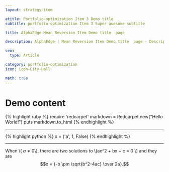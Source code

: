 ```yaml
---
layout: strategy-item

atitle: Portfolio-optimization Item 3 Demo title 
subtitle: portfolio-optimization Item 3 Super awesome subtitle

title: AlphaEdge Mean Reversion Item Demo title  page

description: AlphaEdge | Mean Reversion Item Demo title  page - Description 160-260 chars

seo:
  type: Article

category: portfolio-optimization
icon: icon-City-Hall

math: true
---
```


# Demo content

{% highlight ruby %}
require 'redcarpet'
markdown = Redcarpet.new("Hello World!")
puts markdown.to_html
{% endhighlight %}

___

{% highlight python %}
x = ('a', 1, False)
{% endhighlight %}

---

When \\( $a \ne 0$\\), there are two solutions to \\(ax^2 + bx + c = 0 \\) and they are $$x = {-b \pm \sqrt{b^2-4ac} \over 2a}.$$